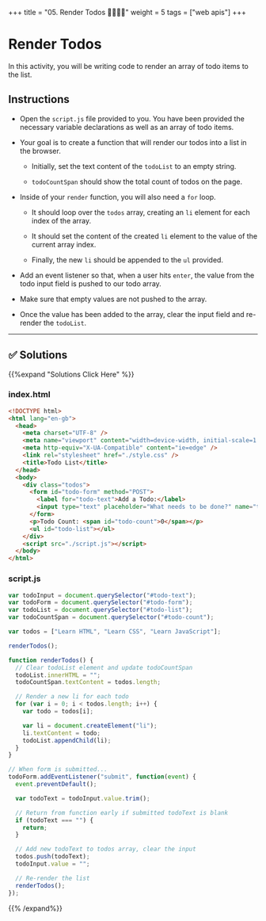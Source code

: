 +++
title = "05. Render Todos 👩‍🎓👨‍🎓"
weight = 5
tags = ["web apis"] 
+++

# Render Todos

In this activity, you will be writing code to render an array of todo items to the list.

## Instructions

* Open the `script.js` file provided to you. You have been provided the necessary variable declarations as well as an array of todo items.

* Your goal is to create a function that will render our todos into a list in the browser.

  * Initially, set the text content of the `todoList` to an empty string.
  
  * `todoCountSpan` should show the total count of todos on the page.
  
* Inside of your `render` function, you will also need a `for` loop.

  * It should loop over the `todos` array, creating an `li` element for each index of the array.
  
  * It should set the content of the created `li` element to the value of the current array index.
  
  * Finally, the new `li` should be appended to the `ul` provided.

* Add an event listener so that, when a user hits `enter`, the value from the todo input field is pushed to our todo array.

* Make sure that empty values are not pushed to the array.

* Once the value has been added to the array, clear the input field and re-render the `todoList`.

---



## ✅ Solutions 
{{%expand "Solutions Click Here" %}}
### index.html
```html
<!DOCTYPE html>
<html lang="en-gb">
  <head>
    <meta charset="UTF-8" />
    <meta name="viewport" content="width=device-width, initial-scale=1.0" />
    <meta http-equiv="X-UA-Compatible" content="ie=edge" />
    <link rel="stylesheet" href="./style.css" />
    <title>Todo List</title>
  </head>
  <body>
    <div class="todos">
      <form id="todo-form" method="POST">
        <label for="todo-text">Add a Todo:</label>
        <input type="text" placeholder="What needs to be done?" name="todo-text" id="todo-text" />
      </form>
      <p>Todo Count: <span id="todo-count">0</span></p>
      <ul id="todo-list"></ul>
    </div>
    <script src="./script.js"></script>
  </body>
</html>
```

### script.js
```js
var todoInput = document.querySelector("#todo-text");
var todoForm = document.querySelector("#todo-form");
var todoList = document.querySelector("#todo-list");
var todoCountSpan = document.querySelector("#todo-count");

var todos = ["Learn HTML", "Learn CSS", "Learn JavaScript"];

renderTodos();

function renderTodos() {
  // Clear todoList element and update todoCountSpan
  todoList.innerHTML = "";
  todoCountSpan.textContent = todos.length;

  // Render a new li for each todo
  for (var i = 0; i < todos.length; i++) {
    var todo = todos[i];

    var li = document.createElement("li");
    li.textContent = todo;
    todoList.appendChild(li);
  }
}

// When form is submitted...
todoForm.addEventListener("submit", function(event) {
  event.preventDefault();

  var todoText = todoInput.value.trim();

  // Return from function early if submitted todoText is blank
  if (todoText === "") {
    return;
  }

  // Add new todoText to todos array, clear the input
  todos.push(todoText);
  todoInput.value = "";

  // Re-render the list
  renderTodos();
});
```
{{% /expand%}}